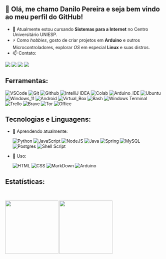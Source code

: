 ## 👋 Olá, me chamo Danilo Pereira e seja bem vindo ao meu perfil do GitHub!

- 🌱 Atualmente estou cursando **Sistemas para a Internet** no Centro Universitário UNIESP.
- ⚡ Como *hobbies*, gosto de criar projetos em **Arduino** e outros Microcontroladores, explorar *OS* em especial **Linux** e suas distros.
- 📫 Contato:

<!-- Badges --> 

  <a href='mailto:danilopereiraviana@gmail.com' target= "_blank"><img src='https://img.shields.io/badge/Gmail-D14836?style=for-the-badge&logo=gmail&logoColor=white'></a>
  <a href='mailto:d4n_kali@protonmail.com' target= "_blank"><img src='https://img.shields.io/badge/ProtonMail-8B89CC?style=for-the-badge&logo=protonmail&logoColor=white'></a>
  <a href='https://www.linkedin.com/in/danilo-pereira-a568072a0/' target= "_blank"><img src='https://img.shields.io/badge/LinkedIn-0077B5?style=for-the-badge&logo=linkedin&logoColor=white'></a>
  <a href='https://github.com/d4nkali' target= "_blank"><img src='https://img.shields.io/badge/GitHub-100000?style=for-the-badge&logo=github&logoColor=white'></a>


## Ferramentas:

<!-- Badges -->

  ![VSCode](https://img.shields.io/badge/Visual_Studio_Code-0078D4?style=for-the-badge&logo=visual%20studio%20code&logoColor=white)
  ![Git](https://img.shields.io/badge/GIT-E44C30?style=for-the-badge&logo=git&logoColor=white)
  ![Github](https://img.shields.io/badge/GitHub-100000?style=for-the-badge&logo=github&logoColor=white)
  ![IntelliJ IDEA](https://img.shields.io/badge/IntelliJIDEA-000000.svg?style=for-the-badge&logo=intellij-idea&logoColor=white)
  ![Colab](https://img.shields.io/badge/Colab-F9AB00?style=for-the-badge&logo=googlecolab&color=525252)
  ![Arduino_IDE](https://img.shields.io/badge/Arduino_IDE-00979D?style=for-the-badge&logo=arduino&logoColor=white)
  ![Ubuntu](https://img.shields.io/badge/Ubuntu-E95420?style=for-the-badge&logo=ubuntu&logoColor=white)
  ![Windows_11](https://img.shields.io/badge/Windows-0078D6?style=for-the-badge&logo=windows&logoColor=white)
  ![Android](https://img.shields.io/badge/Android-3DDC84?style=for-the-badge&logo=android&logoColor=white)
  ![Virtual_Box](https://img.shields.io/badge/VirtualBox-183A61?logo=virtualbox&logoColor=white&style=for-the-badge)
  ![Bash](https://img.shields.io/badge/GNU%20Bash-4EAA25?style=for-the-badge&logo=GNU%20Bash&logoColor=black)
  ![Windows Terminal](https://img.shields.io/badge/Windows%20Terminal-%234D4D4D.svg?style=for-the-badge&logo=windows-terminal&logoColor=white)
  ![Trello](https://img.shields.io/badge/Trello-0052CC?style=for-the-badge&logo=trello&logoColor=white)
  ![Brave](https://img.shields.io/badge/Brave-FF1B2D?style=for-the-badge&logo=Brave&logoColor=white&color=orange)
  ![Tor](https://img.shields.io/badge/Tor-7D4698?style=for-the-badge&logo=Tor-Browser&logoColor=white)
  ![Office](https://img.shields.io/badge/Microsoft_Office-D83B01?style=for-the-badge&logo=microsoft-office&logoColor=white)


## Tecnologias e Linguagens:

- 🌱 Aprendendo atualmente:

  ![Python](https://img.shields.io/badge/Python-3776AB?style=for-the-badge&logo=python&logoColor=white)
  ![JavaScript](https://img.shields.io/badge/JavaScript-F7DF1E?style=for-the-badge&logo=JavaScript&logoColor=black)
  ![NodeJS](https://img.shields.io/badge/node.js-6DA55F?style=for-the-badge&logo=node.js&logoColor=white)
  ![Java](https://img.shields.io/badge/Java-ED8B00?style=for-the-badge&logo=openjdk&logoColor=black)
  ![Spring](https://img.shields.io/badge/spring-%236DB33F.svg?style=for-the-badge&logo=spring&logoColor=white)
  ![MySQL](https://img.shields.io/badge/mysql-4479A1.svg?style=for-the-badge&logo=mysql&logoColor=white)
  ![Postgres](https://img.shields.io/badge/postgres-%23316192.svg?style=for-the-badge&logo=postgresql&logoColor=white)
  ![Shell Script](https://img.shields.io/badge/shell_script-%23121011.svg?style=for-the-badge&logo=gnu-bash&logoColor=white)

- 🔭 Uso:

  ![HTML](https://img.shields.io/badge/HTML-239120?style=for-the-badge&logo=html5&logoColor=white&color=orange)
  ![CSS](https://img.shields.io/badge/CSS-239120?&style=for-the-badge&logo=css3&logoColor=white&color=blue)
  ![MarkDown](https://img.shields.io/badge/Markdown-000000?style=for-the-badge&logo=markdown&logoColor=white)
  ![Arduino](https://img.shields.io/badge/Arduino-00979D?style=for-the-badge&logo=Arduino&logoColor=white)


## Estatísticas:

<br>

<div class="estatistica">

  <a href="https://github.com/d4nkali">

  <img align="left" height="170px" src="https://github-readme-stats.vercel.app/api/top-langs/?username=d4nkali&layout=compact&langs_count=20&theme=dracula&locale=pt-br&hide=Markdown,Game%20Maker%20Language&include_private=true"/>  <!-- Linguagens mais Usadas -->

  <img height="170px" align="center" src="https://github-readme-stats.vercel.app/api?username=d4nkali&theme=dracula&hide_rank=true&locale=pt-br&show_icons=true&count_private=true&include_private=true"/>  <!-- Rank -->

</div>

<!--

**d4nkali/d4nkali** is a ✨ _special_ ✨ repository because its `README.md` (this file) appears on your GitHub profile.

Here are some ideas to get you started:

- 🔭 I’m currently working on ...
- 🌱 I’m currently learning ...
- 👯 I’m looking to collaborate on ...
- 🤔 I’m looking for help with ...
- 💬 Ask me about ...
- 📫 How to reach me: ...
- 😄 Pronouns: ...
- ⚡ Fun fact: ...

-->
